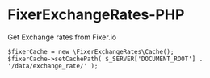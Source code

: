 # FixerExchangeRates-PHP
Get Exchange rates from Fixer.io

```
$fixerCache = new \FixerExchangeRates\Cache();
$fixerCache->setCachePath( $_SERVER['DOCUMENT_ROOT'] . '/data/exchange_rate/' );

```

